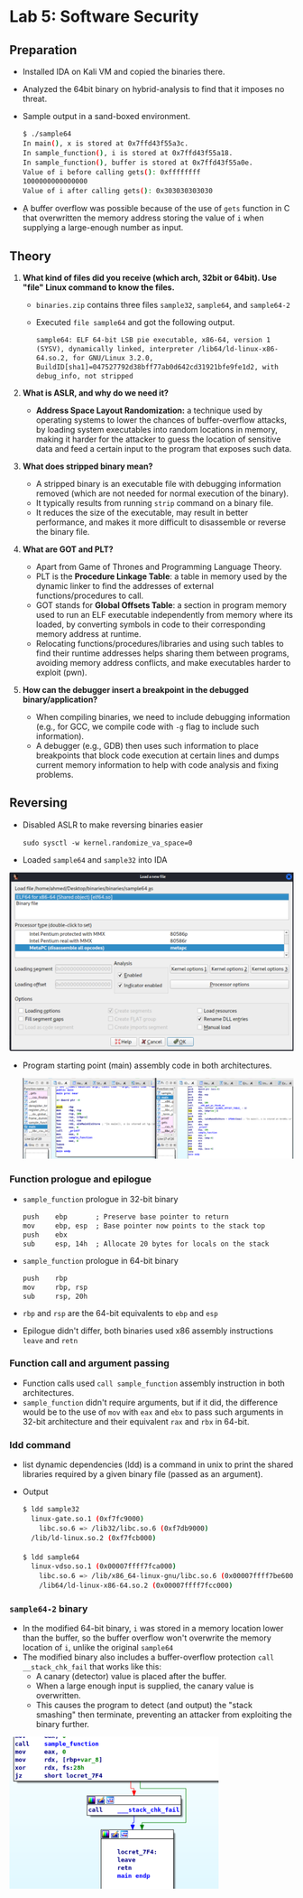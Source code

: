 # Lab 5: Software Security

## Preparation

- Installed IDA on Kali VM and copied the binaries there.

- Analyzed the 64bit binary on hybrid-analysis to find that it imposes no threat.

- Sample output in a sand-boxed environment.

  ```bash
  $ ./sample64 
  In main(), x is stored at 0x7ffd43f55a3c.
  In sample_function(), i is stored at 0x7ffd43f55a18.
  In sample_function(), buffer is stored at 0x7ffd43f55a0e.
  Value of i before calling gets(): 0xffffffff
  1000000000000000
  Value of i after calling gets(): 0x303030303030
  ```

- ِA buffer overflow was possible because of the use of `gets` function in C that overwritten the memory address storing the value of `i` when supplying a large-enough number as input.

## Theory

1. **What kind of files did you receive (which arch, 32bit or 64bit). Use "file" Linux command to know the files.**

   - `binaries.zip` contains three files `sample32`, `sample64`, and `sample64-2`

   - Executed `file sample64` and got the following output.

     ```
     sample64: ELF 64-bit LSB pie executable, x86-64, version 1 (SYSV), dynamically linked, interpreter /lib64/ld-linux-x86-64.so.2, for GNU/Linux 3.2.0, BuildID[sha1]=047527792d38bff77ab0d642cd31921bfe9fe1d2, with debug_info, not stripped
     ```

2. **What is ASLR, and why do we need it?**

   - **Address Space Layout Randomization:** a technique used by operating systems to lower the chances of buffer-overflow attacks, by loading system executables into random locations in memory, making it harder for the attacker to guess the location of sensitive data and feed a certain input to the program that exposes such data.

3. **What does stripped binary mean?**

   - A stripped binary is an executable file with debugging information removed (which are not needed for normal execution of the binary).
   - It typically results from running `strip` command on a binary file.
   - It reduces the size of the executable, may result in better performance, and makes it more difficult to disassemble or reverse the binary file. 

4. **What are GOT and PLT?** 

   - Apart from Game of Thrones and Programming Language Theory. 
   - PLT is the **Procedure Linkage Table**: a table in memory used by the dynamic linker to find the addresses of external functions/procedures to call.
   - GOT stands for **Global Offsets Table**: a section in program memory used to run an ELF executable independently from memory where its loaded, by converting symbols in code to their corresponding memory address at runtime.
   - Relocating functions/procedures/libraries and using such tables to find their runtime addresses helps sharing them between programs, avoiding memory address conflicts, and make executables harder to exploit (pwn).

5. **How can the debugger insert a breakpoint in the debugged binary/application?**

   - When compiling binaries, we need to include debugging information (e.g., for GCC, we compile code with `-g` flag to include such information).
   -  A debugger (e.g., GDB) then uses such information to place breakpoints that block code execution at certain lines and dumps current memory information to help with code analysis and fixing problems.

## Reversing

- Disabled ASLR to make reversing binaries easier 

  `sudo sysctl -w kernel.randomize_va_space=0`

- Loaded `sample64` and `sample32` into IDA

![image-20220220144217258](../images/image-20220220144217258.png)

- Program starting point (main) assembly code in both architectures.

  ![image-20220220150259280](../images/image-20220220150259280.png)

### Function prologue and epilogue

- `sample_function` prologue in 32-bit binary

  ```assembly
  push    ebp       ; Preserve base pointer to return
  mov     ebp, esp  ; Base pointer now points to the stack top
  push    ebx       
  sub     esp, 14h  ; Allocate 20 bytes for locals on the stack
  ```

- `sample_function` prologue in 64-bit binary

  ```assembly
  push    rbp
  mov     rbp, rsp
  sub     rsp, 20h
  ```

- `rbp` and `rsp` are the 64-bit equivalents to `ebp` and `esp`

- Epilogue didn't differ, both binaries used x86 assembly instructions `leave` and `retn`

### Function call and argument passing

- Function calls used `call sample_function` assembly instruction in both architectures.
- `sample_function` didn't require arguments, but if it did, the difference would be to the use of `mov`  with `eax` and `ebx` to pass such arguments in 32-bit architecture and their equivalent `rax` and `rbx` in 64-bit.

### ldd command

- list dynamic dependencies (ldd) is a command in unix to print the shared libraries required by a given binary file (passed as an argument).

- Output

  ```bash
  $ ldd sample32
  	linux-gate.so.1 (0xf7fc9000)
      libc.so.6 => /lib32/libc.so.6 (0xf7db9000)
  	/lib/ld-linux.so.2 (0xf7fcb000)
  	
  $ ldd sample64
  	linux-vdso.so.1 (0x00007ffff7fca000)
      libc.so.6 => /lib/x86_64-linux-gnu/libc.so.6 (0x00007ffff7be6000)
      /lib64/ld-linux-x86-64.so.2 (0x00007ffff7fcc000)
  ```

### `sample64-2` binary

- In the modified 64-bit binary, `i` was stored in a memory location lower than the buffer, so the buffer overflow won't overwrite the memory location of `i`, unlike the original `sample64`
- The modified binary also includes a buffer-overflow protection `call __stack_chk_fail` that works like this:
  - A canary (detector) value is placed after the buffer.
  - When a large enough input is supplied, the canary value is overwritten.
  - This causes the program to detect (and output) the "stack smashing" then terminate, preventing an attacker from exploiting the binary further.


![image-20220225141409357](../images/image-20220225141409357.png)
